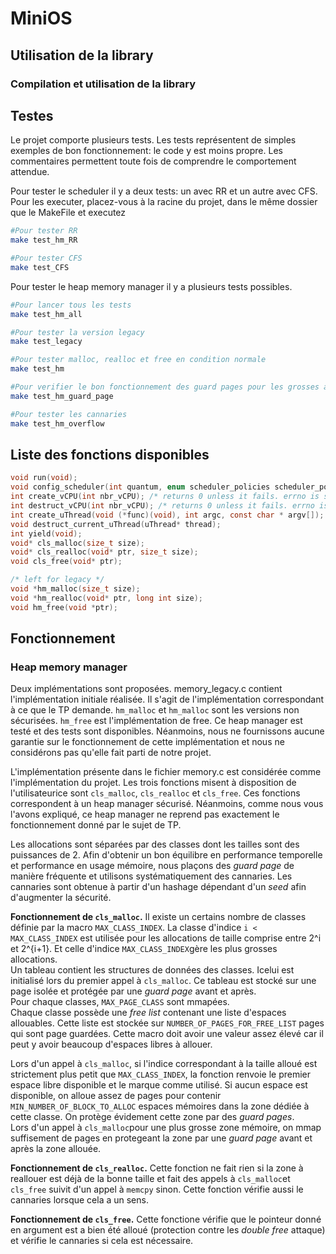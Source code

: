 #  MiniOS

## Utilisation de la library

### Compilation et utilisation de la library

## Testes

Le projet comporte plusieurs tests. Les tests représentent de simples exemples de bon fonctionnement: le code y est moins propre. Les commentaires permettent toute fois de comprendre le comportement attendue.  

Pour tester le scheduler il y a deux tests: un avec RR et un autre avec CFS. Pour les executer, placez-vous à la racine du projet, dans le même dossier que le MakeFile et executez
```sh
#Pour tester RR
make test_hm_RR 

#Pour tester CFS
make test_CFS
```

Pour tester le heap memory manager il y a plusieurs tests possibles. 
```sh
#Pour lancer tous les tests 
make test_hm_all

#Pour tester la version legacy 
make test_legacy

#Pour tester malloc, realloc et free en condition normale
make test_hm

#Pour verifier le bon fonctionnement des guard pages pour les grosses allocations 
make test_hm_guard_page

#Pour tester les cannaries
make test_hm_overflow
```

## Liste des fonctions disponibles 

```C
void run(void);
void config_scheduler(int quantum, enum scheduler_policies scheduler_policy);
int create_vCPU(int nbr_vCPU); /* returns 0 unless it fails. errno is set if it fails */
int destruct_vCPU(int nbr_vCPU); /* returns 0 unless it fails. errno is set if it fails */
int create_uThread(void (*func)(void), int argc, const char * argv[]); /* returns 0 unless it fails. errno is set if it fails */
void destruct_current_uThread(uThread* thread);
int yield(void);
void* cls_malloc(size_t size);
void* cls_realloc(void* ptr, size_t size);
void cls_free(void* ptr);

/* left for legacy */
void *hm_malloc(size_t size);
void *hm_realloc(void* ptr, long int size);
void hm_free(void *ptr);
```

## Fonctionnement 

### Heap memory manager 

Deux implémentations sont proposées. memory_legacy.c contient l'implémentation initiale réalisée. Il s'agit de l'implémentation correspondant à ce que le TP demande. `hm_malloc` et `hm_malloc` sont les versions non sécurisées. `hm_free` est l'implémentation de free. Ce heap manager est testé et des tests sont disponibles. Néanmoins, nous ne fournissons aucune garantie sur le fonctionnement de cette implémentation et nous ne considérons pas qu'elle fait parti de notre projet.

L'implémentation présente dans le fichier memory.c est considérée comme l'implémentation du projet. Les trois fonctions misent à disposition de l'utilisateurice sont `cls_malloc`, `cls_realloc` et `cls_free`. Ces fonctions correspondent à un heap manager sécurisé. Néanmoins, comme nous vous l'avons expliqué, ce heap manager ne reprend pas exactement le fonctionnement donné par le sujet de TP.  

Les allocations sont séparées par des classes dont les tailles sont des puissances de 2. Afin d'obtenir un bon équilibre en performance temporelle et performance en usage mémoire, nous plaçons des _guard page_ de manière fréquente et utilisons systématiquement des cannaries. Les cannaries sont obtenue à partir d'un hashage dépendant d'un _seed_ afin d'augmenter la sécurité.  



__Fonctionnement de `cls_malloc`.__ Il existe un certains nombre de classes définie par la macro `MAX_CLASS_INDEX`. La classe d'indice `i < MAX_CLASS_INDEX` est utilisée pour les allocations de taille comprise entre 2^i et 2^{i+1}. Et celle d'indice `MAX_CLASS_INDEX`gère les plus grosses allocations.    
Un tableau contient les structures de données des classes. Icelui est initialisé lors du premier appel à `cls_malloc`. Ce tableau est stocké sur une page isolée et protégée par une _guard page_ avant et après.  
Pour chaque classes, `MAX_PAGE_CLASS` sont mmapées.  
Chaque classe possède une _free list_ contenant une liste d'espaces allouables. Cette liste est stockée sur `NUMBER_OF_PAGES_FOR_FREE_LIST` pages qui sont page guardées. Cette macro doit avoir une valeur assez élevé car il peut y avoir beaucoup d'espaces libres à allouer.  

   
Lors d'un appel à `cls_malloc`, si l'indice correspondant à la taille alloué est strictement plus petit que `MAX_CLASS_INDEX`, la fonction renvoie le premier espace libre disponible et le marque comme utilisé. Si aucun espace est disponible, on alloue assez de pages pour contenir `MIN_NUMBER_OF_BLOCK_TO_ALLOC` espaces mémoires dans la zone dédiée à cette classe. On protège évidement cette zone par des _guard pages_.   
Lors d'un appel à `cls_malloc`pour une plus grosse zone mémoire, on mmap suffisement de pages en protegeant la zone par une _guard page_ avant et après la zone allouée. 

__Fonctionnement de `cls_realloc`.__ Cette fonction ne fait rien si la zone à reallouer est déjà de la bonne taille et fait des appels à `cls_malloc`et `cls_free` suivit d'un appel à `memcpy` sinon. Cette fonction vérifie aussi le cannaries lorsque cela a un sens.   

__Fonctionnement de `cls_free`.__ Cette fonctione vérifie que le pointeur donné en argument est a bien été alloué (protection contre les _double free_ attaque) et vérifie le cannaries si cela est nécessaire.   




